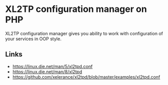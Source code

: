 # XL2TP configuration manager on PHP 

XL2TP configuration manager gives you ability to work with configuration of your services in OOP style.

## Links

* https://linux.die.net/man/5/xl2tpd.conf
* https://linux.die.net/man/8/xl2tpd
* https://github.com/xelerance/xl2tpd/blob/master/examples/xl2tpd.conf
